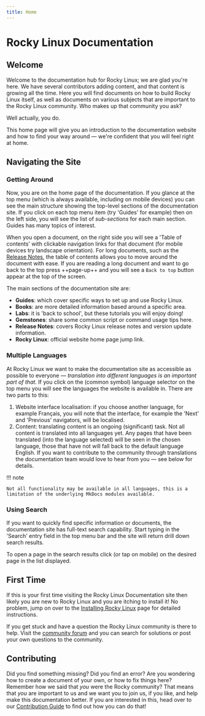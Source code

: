 ```yaml
---
title: Home
---
```


# Rocky Linux Documentation

## Welcome

Welcome to the documentation hub for Rocky Linux; we are glad you're here. We have several contributors adding content, and that content is growing all the time. Here you will find documents on how to build Rocky Linux itself, as well as documents on various subjects that are important to the Rocky Linux community. Who makes up that community you ask?

Well actually, you do.

This home page will give you an introduction to the documentation website and how to find your way around — we're confident that you will feel right at home.

## Navigating the Site

### Getting Around

Now, you are on the home page of the documentation. If you glance at the top menu (which is always available, including on mobile devices) you can see the main structure showing the top-level sections of the documentation site. If you click on each top menu item (try 'Guides' for example) then on the left side, you will see the list of *sub-sections* for each main section. Guides has many topics of interest.

When you open a document, on the right side you will see a 'Table of contents' with clickable navigation links for that document (for mobile devices try landscape orientation). For long documents, such as the [Release Notes](release_notes/8_8.md), the table of contents allows you to move around the document with ease. If you are reading a long document and want to go back to the top press ++page-up++ and you will see a `Back to top` button appear at the top of the screen.

The main sections of the documentation site are:

* **Guides**: which cover specific ways to set up and use Rocky Linux.
* **Books**: are more detailed information based around a specific area.
* **Labs**: it is 'back to school', but these tutorials you will enjoy doing!
* **Gemstones**: share some common script or command usage tips here.
* **Release Notes**: covers Rocky Linux release notes and version update information.
* **Rocky Linux**: official website home page jump link.

### Multiple Languages

At Rocky Linux we want to make the documentation site as accessible as possible to everyone —  *translation into different languages is an important part of that*. If you click on the (common symbol) language selector on the top menu you will see the languages the website is available in. There are two parts to this:

1. Website interface localisation: if you choose another language, for example Français, you will note that the interface, for example the 'Next' and 'Previous' navigators, will be localised.
1. Content: translating content is an ongoing (significant) task. Not all content is translated into all languages yet. Any pages that have been translated (into the language selected) will be seen in the chosen language, those that have not will fall back to the default language English. If you want to contribute to the community through translations the documentation team would love to hear from you — see below for details.

!!! note

    Not all functionality may be available in all languages, this is a limitation of the underlying MkDocs modules available.

### Using Search

If you want to quickly find specific information or documents, the documentation site has full-text search capability. Start typing in the 'Search' entry field in the top menu bar and the site will return drill down search results.

To open a page in the search results click (or tap on mobile) on the desired page in the list displayed.

## First Time

If this is your first time visiting the Rocky Linux Documentation site then likely you are new to Rocky Linux and you are itching to install it! No problem, jump on over to the [Installing Rocky Linux](guides/installation.md) page for detailed instructions.

If you get stuck and have a question the Rocky Linux community is there to help. Visit the [community forum](https://forums.rockylinux.org) and you can search for solutions or post your own questions to the community.

## Contributing

Did you find something missing? Did you find an error? Are you wondering how to create a document of your own, or how to fix things here? Remember how we said that *you* were the Rocky community? That means that *you* are important to us and we want you to join us, if you like, and help make this documentation better. If you are interested in this, head over to our [Contribution Guide](https://github.com/rocky-linux/documentation/blob/main/README.md) to find out how you can do that!

